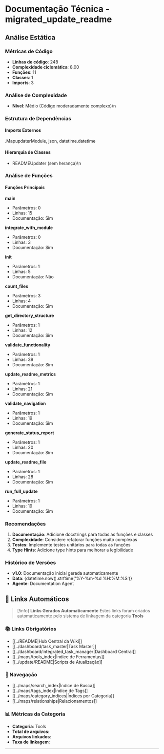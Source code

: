 # Documentação Técnica - migrated_update_readme

## Análise Estática

### Métricas de Código
- **Linhas de código**: 248
- **Complexidade ciclomática**: 8.00
- **Funções**: 11
- **Classes**: 1
- **Imports**: 3

### Análise de Complexidade
- **Nível**: Médio (Código moderadamente complexo)\n
### Estrutura de Dependências

#### Imports Externos
.MapupdaterModule, json, datetime.datetime

#### Hierarquia de Classes
- READMEUpdater (sem herança)\n
### Análise de Funções

#### Funções Principais
**main**
- Parâmetros: 0
- Linhas: 15
- Documentação: Sim

**integrate_with_module**
- Parâmetros: 0
- Linhas: 3
- Documentação: Sim

**__init__**
- Parâmetros: 1
- Linhas: 5
- Documentação: Não

**count_files**
- Parâmetros: 3
- Linhas: 4
- Documentação: Sim

**get_directory_structure**
- Parâmetros: 1
- Linhas: 12
- Documentação: Sim

**validate_functionality**
- Parâmetros: 1
- Linhas: 39
- Documentação: Sim

**update_readme_metrics**
- Parâmetros: 1
- Linhas: 21
- Documentação: Sim

**validate_navigation**
- Parâmetros: 1
- Linhas: 19
- Documentação: Sim

**generate_status_report**
- Parâmetros: 1
- Linhas: 20
- Documentação: Sim

**update_readme_file**
- Parâmetros: 1
- Linhas: 28
- Documentação: Sim

**run_full_update**
- Parâmetros: 1
- Linhas: 19
- Documentação: Sim

### Recomendações

1. **Documentação**: Adicione docstrings para todas as funções e classes
2. **Complexidade**: Considere refatorar funções muito complexas
3. **Testes**: Implemente testes unitários para todas as funções
4. **Type Hints**: Adicione type hints para melhorar a legibilidade

### Histórico de Versões

- **v1.0**: Documentação inicial gerada automaticamente
- **Data**: {datetime.now().strftime('%Y-%m-%d %H:%M:%S')}
- **Agente**: Documentation Agent


## 🔗 **Links Automáticos**

> [!info] **Links Gerados Automaticamente**
> Estes links foram criados automaticamente pelo sistema de linkagem da categoria **Tools**

### **📚 Links Obrigatórios**
- [[../README|Hub Central da Wiki]]
- [[../dashboard/task_master|Task Master]]
- [[../dashboard/integrated_task_manager|Dashboard Central]]
- [[../maps/tools_index|Índice de Ferramentas]]
- [[../update/README|Scripts de Atualização]]

### **🧭 Navegação**
- [[../maps/search_index|Índice de Busca]]
- [[../maps/tags_index|Índice de Tags]]
- [[../maps/category_indices|Índices por Categoria]]
- [[../maps/relationships|Relacionamentos]]

### **📊 Métricas da Categoria**
- **Categoria**: Tools
- **Total de arquivos**: <!-- Contador automático -->
- **Arquivos linkados**: <!-- Contador automático -->
- **Taxa de linkagem**: <!-- Percentual automático -->

---

